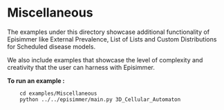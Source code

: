 # Miscellaneous
The examples under this directory showcase additional functionality of Episimmer like External Prevalence, List of Lists and Custom Distributions for Scheduled disease models.

We also include examples that showcase the level of complexity and creativity that the user can harness with Episimmer.


**To run an example :**

		cd examples/Miscellaneous
		python ../../episimmer/main.py 3D_Cellular_Automaton

